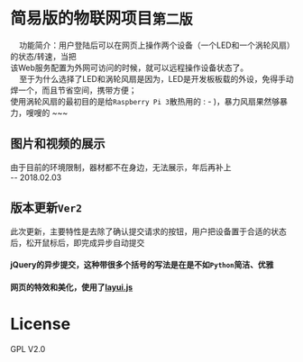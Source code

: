 # 简易版的物联网项目`第二版`<br>
&nbsp;&nbsp;&nbsp;&nbsp;功能简介：用户登陆后可以在网页上操作两个设备（一个LED和一个涡轮风扇）的状态/转速，当把<br>
该Web服务配置为外网可访问的时候，就可以远程操作设备状态了。<br>
&nbsp;&nbsp;&nbsp;&nbsp;至于为什么选择了LED和涡轮风扇是因为，LED是开发板板载的外设，免得手动焊一个，而且节省空间，携带方便；<br>
使用涡轮风扇的最初目的是给`Raspberry Pi 3`散热用的 : - )，暴力风扇果然够暴力，嗖嗖的 ~~~<br>
## 图片和视频的展示<br>
由于目前的环境限制，器材都不在身边，无法展示，年后再补上<br>
-- 2018.02.03
## 版本更新`Ver2`<br>
此次更新，主要特性是去除了确认提交请求的按钮，用户把设备置于合适的状态后，松开鼠标后，即完成异步自动提交<br>

#### jQuery的异步提交，这种带很多个括号的写法是在是不如`Python`简洁、优雅
#### 网页的特效和美化，使用了[layui.js](http://www.layui.com/)

# License
GPL V2.0